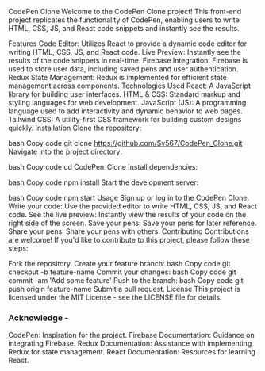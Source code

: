 CodePen Clone
Welcome to the CodePen Clone project! This front-end project replicates the functionality of CodePen, enabling users to write HTML, CSS, JS, and React code snippets and instantly see the results.

Features
Code Editor: Utilizes React to provide a dynamic code editor for writing HTML, CSS, JS, and React code.
Live Preview: Instantly see the results of the code snippets in real-time.
Firebase Integration: Firebase is used to store user data, including saved pens and user authentication.
Redux State Management: Redux is implemented for efficient state management across components.
Technologies Used
React: A JavaScript library for building user interfaces.
HTML & CSS: Standard markup and styling languages for web development.
JavaScript (JS): A programming language used to add interactivity and dynamic behavior to web pages.
Tailwind CSS: A utility-first CSS framework for building custom designs quickly.
Installation
Clone the repository:

bash
Copy code
git clone https://github.com/Sv567/CodePen_Clone.git
Navigate into the project directory:

bash
Copy code
cd CodePen_Clone
Install dependencies:

bash
Copy code
npm install
Start the development server:

bash
Copy code
npm start
Usage
Sign up or log in to the CodePen Clone.
Write your code:
Use the provided editor to write HTML, CSS, JS, and React code.
See the live preview:
Instantly view the results of your code on the right side of the screen.
Save your pens:
Save your pens for later reference.
Share your pens:
Share your pens with others.
Contributing
Contributions are welcome! If you'd like to contribute to this project, please follow these steps:

Fork the repository.
Create your feature branch:
bash
Copy code
git checkout -b feature-name
Commit your changes:
bash
Copy code
git commit -am 'Add some feature'
Push to the branch:
bash
Copy code
git push origin feature-name
Submit a pull request.
License
This project is licensed under the MIT License - see the LICENSE file for details.

### Acknowledge -
CodePen: Inspiration for the project.
Firebase Documentation: Guidance on integrating Firebase.
Redux Documentation: Assistance with implementing Redux for state management.
React Documentation: Resources for learning React.
